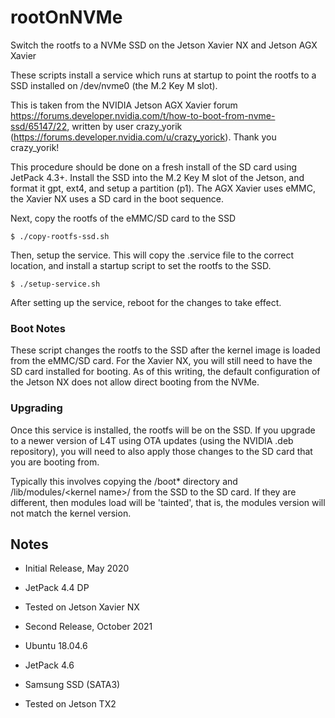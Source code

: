 # rootOnNVMe

Switch the rootfs to a NVMe SSD on the Jetson Xavier NX and Jetson AGX Xavier

These scripts install a service which runs at startup to point the rootfs to a SSD installed on /dev/nvme0 (the M.2 Key M slot).

This is taken from the NVIDIA Jetson AGX Xavier forum https://forums.developer.nvidia.com/t/how-to-boot-from-nvme-ssd/65147/22, written by user crazy_yorik (https://forums.developer.nvidia.com/u/crazy_yorick). Thank you crazy_yorik!

This procedure should be done on a fresh install of the SD card using JetPack 4.3+. Install the SSD into the M.2 Key M slot of the Jetson, and format it gpt, ext4, and setup a partition (p1). The AGX Xavier uses eMMC, the Xavier NX uses a SD card in the boot sequence.

Next, copy the rootfs of the eMMC/SD card to the SSD

```
$ ./copy-rootfs-ssd.sh
```

Then, setup the service. This will copy the .service file to the correct location, and install a startup script to set the rootfs to the SSD.

```
$ ./setup-service.sh
```

After setting up the service, reboot for the changes to take effect.

### Boot Notes

These script changes the rootfs to the SSD after the kernel image is loaded from the eMMC/SD card. For the Xavier NX, you will still need to have the SD card installed for booting. As of this writing, the default configuration of the Jetson NX does not allow direct booting from the NVMe.

### Upgrading

Once this service is installed, the rootfs will be on the SSD. If you upgrade to a newer version of L4T using OTA updates (using the NVIDIA .deb repository), you will need to also apply those changes to the SD card that you are booting from.

Typically this involves copying the /boot\* directory and /lib/modules/\<kernel name\>/ from the SSD to the SD card. If they are different, then modules load will be 'tainted', that is, the modules version will not match the kernel version.

## Notes

- Initial Release, May 2020
- JetPack 4.4 DP
- Tested on Jetson Xavier NX

- Second Release, October 2021
- Ubuntu 18.04.6
- JetPack 4.6
- Samsung SSD (SATA3)
- Tested on Jetson TX2
